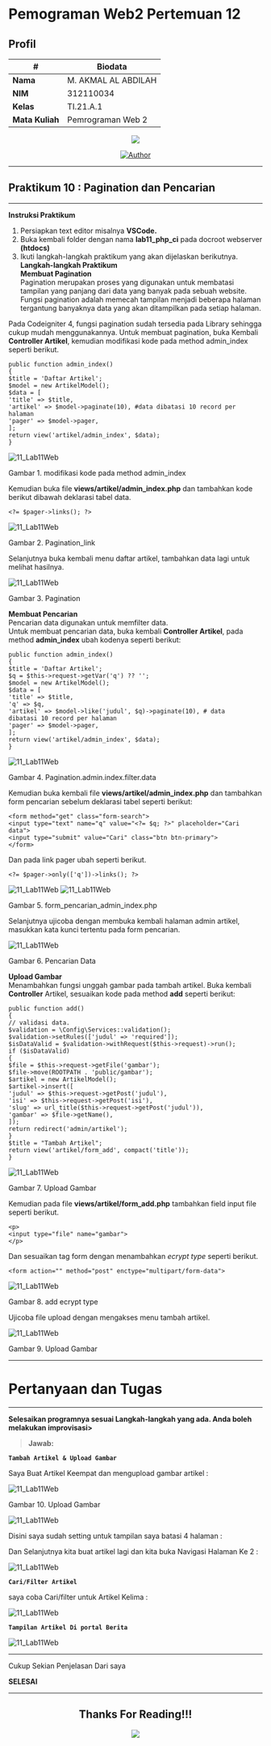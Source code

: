# Pemograman Web2 Pertemuan 12

## Profil
| #               | Biodata                      |
| --------------- | ---------------------------- |
| **Nama**        | M. AKMAL AL ABDILAH          |
| **NIM**         | 312110034                    |
| **Kelas**       | TI.21.A.1                    |
| **Mata Kuliah** | Pemrograman Web 2            |

<p align="center">
 <img src="https://user-images.githubusercontent.com/91085882/137566814-9c8c078c-1c3e-475c-b23d-7f4922f74beb.gif"/>
</p>
<p align="center">
<a href="https://github.com/akmalabdilah"><img title="Author" src="https://img.shields.io/discord/102860784329052160?color=BLUE&label=M.%20AKMAL%20AL%20ABDILAH1&logo=GITHUB&logoColor=BLACK&style=plastic"></a>
<p align="center">



<hr>

## Praktikum 10 : Pagination dan Pencarian

<hr>

**Instruksi Praktikum**
1. Persiapkan text editor misalnya **VSCode.**
2. Buka kembali folder dengan nama **lab11_php_ci** pada docroot webserver **(htdocs)**
3. Ikuti langkah-langkah praktikum yang akan dijelaskan berikutnya.<br>
**Langkah-langkah Praktikum**<br>
**Membuat Pagination**<br>
Pagination merupakan proses yang digunakan untuk membatasi tampilan yang panjang
dari data yang banyak pada sebuah website. Fungsi pagination adalah memecah
tampilan menjadi beberapa halaman tergantung banyaknya data yang akan ditampilkan
pada setiap halaman.

Pada Codeigniter 4, fungsi pagination sudah tersedia pada Library sehingga cukup
mudah menggunakannya.
Untuk membuat pagination, buka Kembali **Controller Artikel**, kemudian modifikasi
kode pada method admin_index seperti berikut.
```
public function admin_index()
{
$title = 'Daftar Artikel';
$model = new ArtikelModel();
$data = [
'title' => $title,
'artikel' => $model->paginate(10), #data dibatasi 10 record per
halaman
'pager' => $model->pager,
];
return view('artikel/admin_index', $data);
}
```
![11_Lab11Web](Gambar/92.Gambar_admin_index_pagination.jpg)

Gambar 1. modifikasi
kode pada method admin_index

Kemudian buka file **views/artikel/admin_index.php** dan tambahkan kode berikut
dibawah deklarasi tabel data.
```
<?= $pager->links(); ?>
```
![11_Lab11Web](Gambar/93.Gambar_admin_index_pagination_link.jpg)

Gambar 2. Pagination_link

Selanjutnya buka kembali menu daftar artikel, tambahkan data lagi untuk melihat
hasilnya.

![11_Lab11Web](Gambar/96.Gambar_Pagination.jpg)

Gambar 3. Pagination

**Membuat Pencarian**<br>
Pencarian data digunakan untuk memfilter data.<br>
Untuk membuat pencarian data, buka kembali **Controller Artikel**, pada method
**admin_index** ubah kodenya seperti berikut:
```
public function admin_index()
{
$title = 'Daftar Artikel';
$q = $this->request->getVar('q') ?? '';
$model = new ArtikelModel();
$data = [
'title' => $title,
'q' => $q,
'artikel' => $model->like('judul', $q)->paginate(10), # data
dibatasi 10 record per halaman
'pager' => $model->pager,
];
return view('artikel/admin_index', $data);
}
```
![11_Lab11Web](Gambar/97.Gambar_Pagination.admin.index.filter.data.jpg)

Gambar 4. Pagination.admin.index.filter.data

Kemudian buka kembali file **views/artikel/admin_index.php** dan tambahkan form
pencarian sebelum deklarasi tabel seperti berikut:
```
<form method="get" class="form-search">
<input type="text" name="q" value="<?= $q; ?>" placeholder="Cari data">
<input type="submit" value="Cari" class="btn btn-primary">
</form>
```
Dan pada link pager ubah seperti berikut.
```
<?= $pager->only(['q'])->links(); ?>
```
![11_Lab11Web](Gambar/98.Gambar_form_pencarian.jpg)
![11_Lab11Web](Gambar/99.Gambar_form_pencarian-1.jpg)

Gambar 5. form_pencarian_admin_index.php

Selanjutnya ujicoba dengan membuka kembali halaman admin artikel, masukkan kata
kunci tertentu pada form pencarian.

![11_Lab11Web](Gambar/100.Gambar_Pencarian_Data.jpg)

Gambar 6. Pencarian Data

**Upload Gambar**<br>
Menambahkan fungsi unggah gambar pada tambah artikel. Buka kembali **Controller**
Artikel, sesuaikan kode pada method **add** seperti berikut:
```
public function add()
{
// validasi data.
$validation = \Config\Services::validation();
$validation->setRules(['judul' => 'required']);
$isDataValid = $validation->withRequest($this->request)->run();
if ($isDataValid)
{
$file = $this->request->getFile('gambar');
$file->move(ROOTPATH . 'public/gambar');
$artikel = new ArtikelModel();
$artikel->insert([
'judul' => $this->request->getPost('judul'),
'isi' => $this->request->getPost('isi'),
'slug' => url_title($this->request->getPost('judul')),
'gambar' => $file->getName(),
]);
return redirect('admin/artikel');
}
$title = "Tambah Artikel";
return view('artikel/form_add', compact('title'));
}
```
![11_Lab11Web](Gambar/101.Gambar_Fungsi_method_add_gambar.jpg)

Gambar 7. Upload Gambar

Kemudian pada file **views/artikel/form_add.php** tambahkan field input file seperti
berikut.
```
<p>
<input type="file" name="gambar">
</p>
```
Dan sesuaikan tag form dengan menambahkan *ecrypt type* seperti berikut.
```
<form action="" method="post" enctype="multipart/form-data">
```
![11_Lab11Web](Gambar/102.Gambar_form_add.php_gambar.jpg)

Gambar 8. add ecrypt type

Ujicoba file upload dengan mengakses menu tambah artikel.


![11_Lab11Web](Gambar/104.Gambar_Upload_Gambar.jpg)

Gambar 9. Upload Gambar

<hr>

# Pertanyaan dan Tugas

<hr>

**Selesaikan programnya sesuai Langkah-langkah yang ada. Anda boleh melakukan
improvisasi>**

>**Jawab:**
 
 **`Tambah Artikel & Upload Gambar`**
 
Saya Buat Artikel Keempat dan mengupload gambar artikel :

![11_Lab11Web](Gambar/105.Gambar_Upload_Gambar-1.jpg)

Gambar 10. Upload Gambar


![11_Lab11Web](Gambar/107.Gambar_Tambah_artikel.jpg)

Disini saya sudah setting untuk tampilan saya batasi 4 halaman :

Dan Selanjutnya kita buat artikel lagi dan kita buka Navigasi Halaman Ke 2 :

![11_Lab11Web](Gambar/107.Gambar_Tambah_artikel-1.jpg)

 **`Cari/Filter Artikel`**
 
 saya coba Cari/filter untuk Artikel Kelima :
 
 ![11_Lab11Web](Gambar/108.Gambar_Cari_artikel.jpg)

 **`Tampilan Artikel Di portal Berita`**
 
  ![11_Lab11Web](Gambar/109.Gambar_Tampilan_portal-berita.jpg)
  
  
  <hr>
  
  Cukup Sekian Penjelasan Dari saya
  
  **SELESAI**
  <hr>

<div>
<h2 align="center">Thanks For Reading!!!</h2>
<div align="center">
<img src="https://user-images.githubusercontent.com/91085882/222731693-24383140-7623-4e7a-a528-6621380b7be8.gif">

